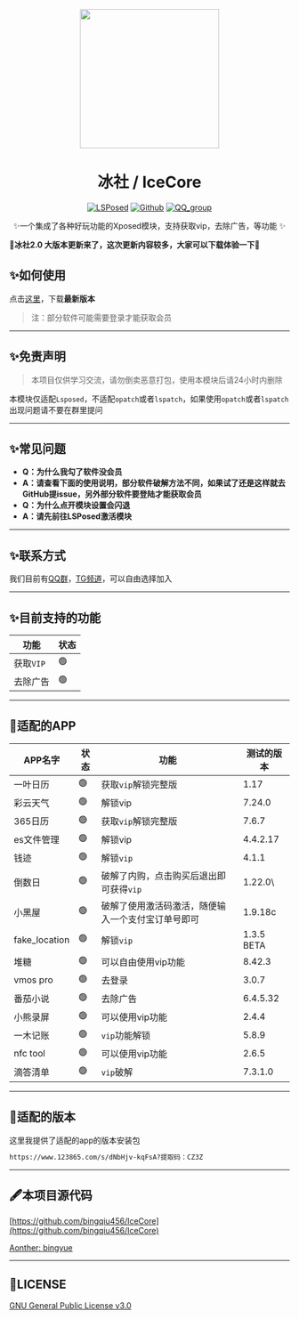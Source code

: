 <div align="center">
<img src="https://pic.imgdb.cn/item/671c8857d29ded1a8ce444d9.png"  width="250" height="250" />

# 冰社 / IceCore
[![LSPosed](https://img.shields.io/badge/LSPosed-Module-blue.svg)](https://github.com/bingqiu456/IceCore)
[![Github](https://img.shields.io/badge/Github-IceCore-black.svg)](https://github.com/bingqiu456/IceCore)
[![QQ_group](https://img.shields.io/badge/QQ%E7%BE%A4-855183768-orange?style=flat-square)](https://qm.qq.com/q/hnbnj43qwM)


✨一个集成了各种好玩功能的Xposed模块，支持获取vip，去除广告，等功能 ✨

</div>

**🌈冰社2.0 大版本更新来了，这次更新内容较多，大家可以下载体验一下🌈**

## ✨如何使用

点击[这里](https://github.com/Xposed-Modules-Repo/me.bingyue.IceCore/releases)，下载**最新版本**

> 注：部分软件可能需要登录才能获取会员

---

## ✨免责声明

> 本项目仅供学习交流，请勿倒卖恶意打包，使用本模块后请24小时内删除

本模块仅适配`Lsposed`，不适配`opatch`或者`lspatch`，如果使用`opatch`或者`lspatch`出现问题请不要在群里提问

---

## ✨常见问题

- **Q：为什么我勾了软件没会员**
- **A：请查看下面的使用说明，部分软件破解方法不同，如果试了还是这样就去GitHub提issue，另外部分软件要登陆才能获取会员**
- **Q：为什么点开模块设置会闪退**
- **A：请先前往LSPosed激活模块**

---

## ✨联系方式

我们目前有[QQ群](https://qm.qq.com/q/hnbnj43qwM)，[TG频道](https://t.me/bingyue_personal)，可以自由选择加入

---

## ✨目前支持的功能

| 功能      | 状态 |
| --------- | ---- |
| 获取`VIP` | 🟢    |
| 去除广告  | 🟢    |

---

## 🎇适配的APP

| APP名字       | 状态 | 功能                                               | 测试的版本 |
| ------------- | ---- | -------------------------------------------------- | ---------- |
| 一叶日历      | 🟢    | 获取`vip`解锁完整版                                | 1.17       |
| 彩云天气      | 🟢    | 解锁vip                                            | 7.24.0     |
| 365日历       | 🟢    | 获取`vip`解锁完整版                                | 7.6.7      |
| es文件管理    | 🟢    | 解锁vip                                            | 4.4.2.17   |
| 钱迹          | 🟢    | 解锁`vip`                                          | 4.1.1      |
| 倒数日        | 🟢    | 破解了内购，点击购买后退出即可获得`vip`            | 1.22.0\    |
| 小黑屋        | 🟢    | 破解了使用激活码激活，随便输入一个支付宝订单号即可 | 1.9.18c    |
| fake_location | 🟢    | 解锁`vip`                                          | 1.3.5 BETA |
| 堆糖          | 🟢    | 可以自由使用vip功能                                | 8.42.3     |
| vmos pro      | 🟢    | 去登录                                             | 3.0.7      |
| 番茄小说      | 🟢    | 去除广告                                           | 6.4.5.32   |
| 小熊录屏      | 🟢    | 可以使用vip功能                                    | 2.4.4      |
| 一木记账      | 🟢    | `vip`功能解锁                                      | 5.8.9      |
| nfc tool      | 🟢    | 可以使用vip功能                                    | 2.6.5      |
| 滴答清单      | 🟢    | `vip`破解                                          | 7.3.1.0    |

---

## 🍋适配的版本

这里我提供了适配的app的版本安装包

```bash
https://www.123865.com/s/dNbHjv-kqFsA?提取码：CZ3Z
```

---

## 🖋本项目源代码

[https://github.com/bingqiu456/IceCore](https://github.com/bingqiu456/IceCore)

[Aonther: bingyue](https://github.com/bingqiu456)

---

## 📜LICENSE

[GNU General Public License v3.0](https://github.com/bingqiu456/IceCore/blob/main/LICENSE)
